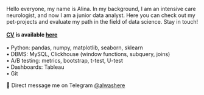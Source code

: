 Hello everyone, my name is Alina. In my background, I am an intensive care neurologist, and now I am a junior data analyst. Here you can check out my pet-projects and evaluate my path in the field of data science. Stay in touch!\
\
**[CV](https://drive.google.com/file/d/13BXdzMsIkIWrkhxTfzNFieCV34eMSBBQ/view?usp=sharing) is available [here](https://drive.google.com/file/d/13BXdzMsIkIWrkhxTfzNFieCV34eMSBBQ/view?usp=sharing)**\
\
•	Python: pandas, numpy, matplotlib, seaborn, sklearn\
•	DBMS: MySQL, Clickhouse (window functions, subquery, joins)\
•	A/B testing: metrics, bootstrap, t-test, U-test\
•	Dashboards: Tableau\
•	Git

📩 Direct message me on Telegram [@alwashere](https://t.me/alwashere)
